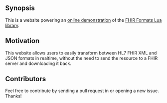 ## Synopsis

This is a website powering an [online demonstration](https://fhir-formats.github.io) of the [FHIR Formats Lua library](https://github.com/vadi2/fhir-formats).

## Motivation

This website allows users to easily transform between HL7 FHIR XML and JSON formats in realtime, without the need to send the resource to a FHIR server and downloading it back.

## Contributors

Feel free to contribute by sending a pull request in or opening a new issue. Thanks!
